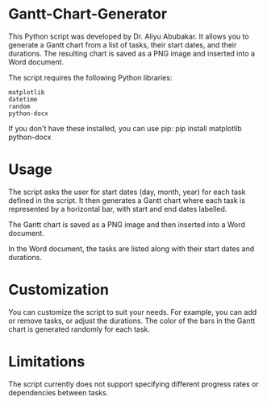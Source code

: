 # Gantt-Chart-Generator
This Python script was developed by Dr. Aliyu Abubakar. It allows you to generate a Gantt chart from a list of tasks, their start dates, and their durations. The resulting chart is saved as a PNG image and inserted into a Word document.

The script requires the following Python libraries:

    matplotlib
    datetime
    random
    python-docx

If you don't have these installed, you can use pip:
  pip install matplotlib python-docx

# Usage

The script asks the user for start dates (day, month, year) for each task defined in the script. It then generates a Gantt chart where each task is represented by a horizontal bar, with start and end dates labelled.

The Gantt chart is saved as a PNG image and then inserted into a Word document.

In the Word document, the tasks are listed along with their start dates and durations.

# Customization

You can customize the script to suit your needs. For example, you can add or remove tasks, or adjust the durations. The color of the bars in the Gantt chart is generated randomly for each task.

# Limitations

The script currently does not support specifying different progress rates or dependencies between tasks.
